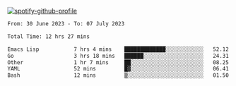 [![spotify-github-profile](https://spotify-github-profile.vercel.app/api/view?uid=313pysyt3uxkjdidtiuvzf7nrnnu&cover_image=true&theme=natemoo-re&show_offline=false&background_color=121212&interchange=false&bar_color=53b14f&bar_color_cover=false)](https://spotify-github-profile.vercel.app/api/view?uid=313pysyt3uxkjdidtiuvzf7nrnnu&redirect=true)

<!--START_SECTION:waka-->

```txt
From: 30 June 2023 - To: 07 July 2023

Total Time: 12 hrs 27 mins

Emacs Lisp           7 hrs 4 mins    █████████████░░░░░░░░░░░░   52.12 %
Go                   3 hrs 18 mins   ██████░░░░░░░░░░░░░░░░░░░   24.31 %
Other                1 hr 7 mins     ██░░░░░░░░░░░░░░░░░░░░░░░   08.25 %
YAML                 52 mins         █▓░░░░░░░░░░░░░░░░░░░░░░░   06.41 %
Bash                 12 mins         ▒░░░░░░░░░░░░░░░░░░░░░░░░   01.50 %
```

<!--END_SECTION:waka-->